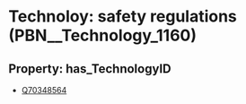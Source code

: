 # Technoloy: __safety regulations__ (PBN__Technology_1160)

## Property: has_TechnologyID

* [Q70348564](Q70348564)

